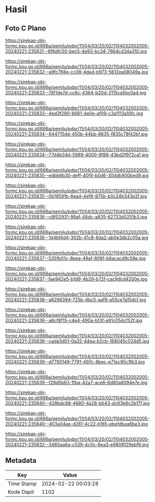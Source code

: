 # Hasil

## Foto C Plano

https://sirekap-obj-formc.kpu.go.id/666a/pemilu/pdpr/11/04/03/20/02/1104032002005-20240221-235831--6f8dfc50-bec5-4e93-bc34-7664cd34a310.jpg

https://sirekap-obj-formc.kpu.go.id/666a/pemilu/pdpr/11/04/03/20/02/1104032002005-20240221-235832--a9fc768e-cc08-4dad-b973-5612ea08049a.jpg

https://sirekap-obj-formc.kpu.go.id/666a/pemilu/pdpr/11/04/03/20/02/1104032002005-20240221-235833--78f1de7d-cc8c-4364-b20d-3115ca5bc0a4.jpg

https://sirekap-obj-formc.kpu.go.id/666a/pemilu/pdpr/11/04/03/20/02/1104032002005-20240221-235833--4ed3f290-6681-4e0e-af09-c3a1113a10fc.jpg

https://sirekap-obj-formc.kpu.go.id/666a/pemilu/pdpr/11/04/03/20/02/1104032002005-20240221-235834--644715dd-450b-44bb-8835-f835c78f42bf.jpg

https://sirekap-obj-formc.kpu.go.id/666a/pemilu/pdpr/11/04/03/20/02/1104032002005-20240221-235834--77d4b34d-5989-4000-9f88-43bd2f972ca1.jpg

https://sirekap-obj-formc.kpu.go.id/666a/pemilu/pdpr/11/04/03/20/02/1104032002005-20240221-235835--edbb6b30-deff-40f8-b0d6-30ddb900bed9.jpg

https://sirekap-obj-formc.kpu.go.id/666a/pemilu/pdpr/11/04/03/20/02/1104032002005-20240221-235835--0b19591b-6ead-4ef8-875b-b0c24b343e2f.jpg

https://sirekap-obj-formc.kpu.go.id/666a/pemilu/pdpr/11/04/03/20/02/1104032002005-20240221-235836--c8f02931-99af-48dc-a835-62733d0251b3.jpg

https://sirekap-obj-formc.kpu.go.id/666a/pemilu/pdpr/11/04/03/20/02/1104032002005-20240221-235836--1d4bf4d4-302b-41c8-8da2-ab0e3db2c05a.jpg

https://sirekap-obj-formc.kpu.go.id/666a/pemilu/pdpr/11/04/03/20/02/1104032002005-20240221-235837--535fb01c-8eea-49af-808f-b6acacd9c58e.jpg

https://sirekap-obj-formc.kpu.go.id/666a/pemilu/pdpr/11/04/03/20/02/1104032002005-20240221-235837--fae942e5-b1d9-4b29-b72f-cac9dcd4200e.jpg

https://sirekap-obj-formc.kpu.go.id/666a/pemilu/pdpr/11/04/03/20/02/1104032002005-20240221-235838--a6296394-725b-4bc5-aaf9-a55ce7a15dcf.jpg

https://sirekap-obj-formc.kpu.go.id/666a/pemilu/pdpr/11/04/03/20/02/1104032002005-20240221-235838--a6cf8f15-c4e4-490a-b13f-a91c05dcf52f.jpg

https://sirekap-obj-formc.kpu.go.id/666a/pemilu/pdpr/11/04/03/20/02/1104032002005-20240221-235838--cada3d01-0a32-44ea-b2cb-168045c024d5.jpg

https://sirekap-obj-formc.kpu.go.id/666a/pemilu/pdpr/11/04/03/20/02/1104032002005-20240221-235839--d7790149-7791-497c-8bec-e71ec95c1fb3.jpg

https://sirekap-obj-formc.kpu.go.id/666a/pemilu/pdpr/11/04/03/20/02/1104032002005-20240221-235839--f28d5b63-1fba-42a7-ace6-6d80a6094e7e.jpg

https://sirekap-obj-formc.kpu.go.id/666a/pemilu/pdpr/11/04/03/20/02/1104032002005-20240221-235840--428bdc88-4680-4a28-bb43-dc63b6c2b17f.jpg

https://sirekap-obj-formc.kpu.go.id/666a/pemilu/pdpr/11/04/03/20/02/1104032002005-20240221-235840--403a04ae-d281-4c22-b165-ebefdbaa6be3.jpg

https://sirekap-obj-formc.kpu.go.id/666a/pemilu/pdpr/11/04/03/20/02/1104032002005-20240221-235832--3460aa6a-c539-4c0c-9ea3-e9809129ebf6.jpg


## Metadata

| Key        | Value               |
| ---------- | ------------------- |
| Time Stamp | 2024-02-22 00:03:28 |
| Kode Dapil | 1102                |



